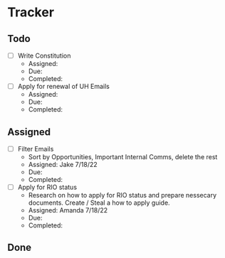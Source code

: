 # Tracker

## Todo
- [ ] Write Constitution
  - Assigned:
  - Due:
  - Completed:
- [ ] Apply for renewal of UH Emails
  - Assigned: 
  - Due:
  - Completed:


## Assigned
- [ ] Filter Emails
  - Sort by Opportunities, Important Internal Comms, delete the rest
  - Assigned: Jake 7/18/22
  - Due:
  - Completed: 
- [ ] Apply for RIO status
  - Research on how to apply for RIO status and prepare nessecary documents.  Create / Steal a how to apply guide.  
  - Assigned: Amanda 7/18/22
  - Due:
  - Completed:

## Done
